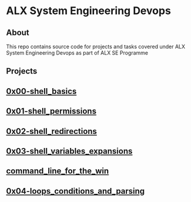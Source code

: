 # ALX System Engineering Devops

## About
This repo contains source code for projects and tasks covered under ALX System Engineering Devops as part of ALX SE Programme

## Projects

## [0x00-shell_basics](https://github.com/j88moja-code/alx-system_engineering-devops/tree/main/0x00-shell_basics)
## [0x01-shell_permissions](https://github.com/j88moja-code/alx-system_engineering-devops/tree/main/0x01-shell_permissions)
## [0x02-shell_redirections](https://github.com/j88moja-code/alx-system_engineering-devops/tree/main/0x02-shell_redirections)
## [0x03-shell_variables_expansions](https://github.com/j88moja-code/alx-system_engineering-devops/tree/main/0x03-shell_variables_expansions)
## [command_line_for_the_win]()
## [0x04-loops_conditions_and_parsing]()

